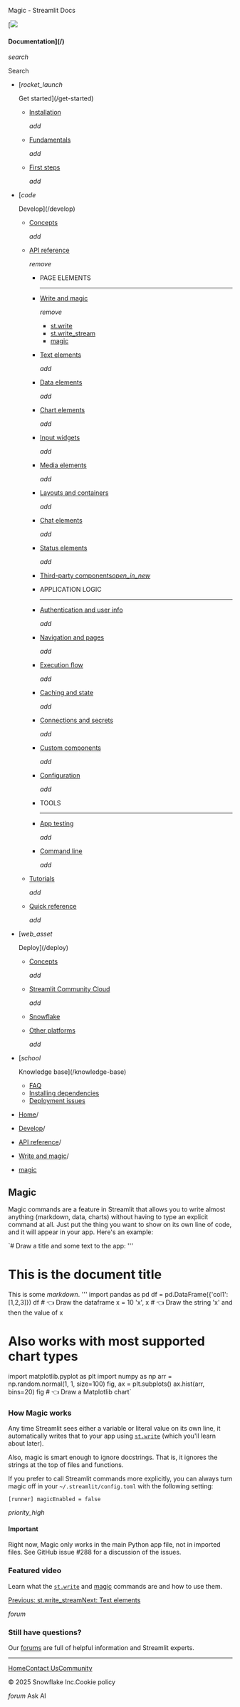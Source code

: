 ﻿Magic - Streamlit Docs

[![](/logo.svg)

#### Documentation](/)

*search*

Search

* [*rocket\_launch*

  Get started](/get-started)
  + [Installation](/get-started/installation)

    *add*
  + [Fundamentals](/get-started/fundamentals)

    *add*
  + [First steps](/get-started/tutorials)

    *add*
* [*code*

  Develop](/develop)
  + [Concepts](/develop/concepts)

    *add*
  + [API reference](/develop/api-reference)

    *remove*

    - PAGE ELEMENTS

      ---
    - [Write and magic](/develop/api-reference/write-magic)

      *remove*

      * [st.write](/develop/api-reference/write-magic/st.write)
      * [st.write\_stream](/develop/api-reference/write-magic/st.write_stream)
      * [magic](/develop/api-reference/write-magic/magic)
    - [Text elements](/develop/api-reference/text)

      *add*
    - [Data elements](/develop/api-reference/data)

      *add*
    - [Chart elements](/develop/api-reference/charts)

      *add*
    - [Input widgets](/develop/api-reference/widgets)

      *add*
    - [Media elements](/develop/api-reference/media)

      *add*
    - [Layouts and containers](/develop/api-reference/layout)

      *add*
    - [Chat elements](/develop/api-reference/chat)

      *add*
    - [Status elements](/develop/api-reference/status)

      *add*
    - [Third-party components*open\_in\_new*](https://streamlit.io/components)
    - APPLICATION LOGIC

      ---
    - [Authentication and user info](/develop/api-reference/user)

      *add*
    - [Navigation and pages](/develop/api-reference/navigation)

      *add*
    - [Execution flow](/develop/api-reference/execution-flow)

      *add*
    - [Caching and state](/develop/api-reference/caching-and-state)

      *add*
    - [Connections and secrets](/develop/api-reference/connections)

      *add*
    - [Custom components](/develop/api-reference/custom-components)

      *add*
    - [Configuration](/develop/api-reference/configuration)

      *add*
    - TOOLS

      ---
    - [App testing](/develop/api-reference/app-testing)

      *add*
    - [Command line](/develop/api-reference/cli)

      *add*
  + [Tutorials](/develop/tutorials)

    *add*
  + [Quick reference](/develop/quick-reference)

    *add*
* [*web\_asset*

  Deploy](/deploy)
  + [Concepts](/deploy/concepts)

    *add*
  + [Streamlit Community Cloud](/deploy/streamlit-community-cloud)

    *add*
  + [Snowflake](/deploy/snowflake)
  + [Other platforms](/deploy/tutorials)

    *add*
* [*school*

  Knowledge base](/knowledge-base)
  + [FAQ](/knowledge-base/using-streamlit)
  + [Installing dependencies](/knowledge-base/dependencies)
  + [Deployment issues](/knowledge-base/deploy)

* [Home](/)/
* [Develop](/develop)/
* [API reference](/develop/api-reference)/
* [Write and magic](/develop/api-reference/write-magic)/
* [magic](/develop/api-reference/write-magic/magic)

Magic
-----

Magic commands are a feature in Streamlit that allows you to write almost anything (markdown, data,
charts) without having to type an explicit command at all. Just put the thing you want to show on
its own line of code, and it will appear in your app. Here's an example:

`# Draw a title and some text to the app:
'''
# This is the document title
This is some _markdown_.
'''
import pandas as pd
df = pd.DataFrame({'col1': [1,2,3]})
df # 👈 Draw the dataframe
x = 10
'x', x # 👈 Draw the string 'x' and then the value of x
# Also works with most supported chart types
import matplotlib.pyplot as plt
import numpy as np
arr = np.random.normal(1, 1, size=100)
fig, ax = plt.subplots()
ax.hist(arr, bins=20)
fig # 👈 Draw a Matplotlib chart`

### How Magic works

Any time Streamlit sees either a variable or literal
value on its own line, it automatically writes that to your app using
[`st.write`](/develop/api-reference/write-magic/st.write) (which you'll learn about later).

Also, magic is smart enough to ignore docstrings. That is, it ignores the
strings at the top of files and functions.

If you prefer to call Streamlit commands more explicitly, you can always turn
magic off in your `~/.streamlit/config.toml` with the following setting:

`[runner]
magicEnabled = false`

*priority\_high*

#### Important

Right now, Magic only works in the main Python app file, not in imported files. See GitHub issue #288 for a discussion of the issues.

### Featured video

Learn what the [`st.write`](/develop/api-reference/write-magic/st.write) and [magic](/develop/api-reference/write-magic/magic) commands are and how to use them.

[Previous: st.write\_stream](/develop/api-reference/write-magic/st.write_stream)[Next: Text elements](/develop/api-reference/text)

*forum*

### Still have questions?

Our [forums](https://discuss.streamlit.io) are full of helpful information and Streamlit experts.

---

[Home](/)[Contact Us](mailto:hello@streamlit.io?subject=Contact%20from%20documentation%20)[Community](https://discuss.streamlit.io)

© 2025 Snowflake Inc.Cookie policy

*forum* Ask AI
